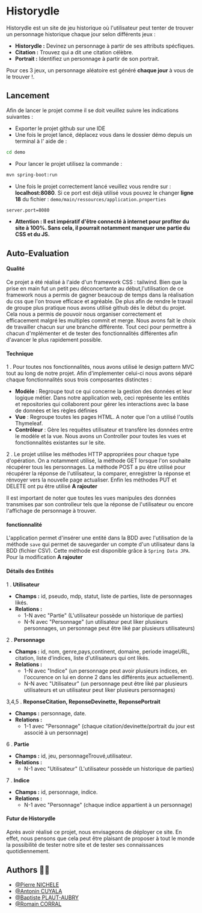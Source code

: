 
# Historydle



Historydle est un site de jeu historique où l'utilisateur peut tenter de trouver un personnage historique chaque jour selon
différents jeux :

- **Historydle :** Devinez un personnage à partir de ses attributs spécfiques.
- **Citation :** Trouvez qui a dit une citation célèbre.
- **Portrait :** Identifiez un personnage à partir de son portrait. 

Pour ces 3 jeux, un personnage aléatoire est généré **chaque jour**  à vous de le trouver !. 

## Lancement

Afin de lancer le projet comme il se doit veuillez suivre les indications suivantes : 

- Exporter le projet github sur une IDE
- Une fois le projet lancé, déplacez vous dans le dossier démo depuis un terminal à l' aide de : 
```bash
cd demo
``` 
- Pour lancer le projet utilisez la commande : 
```bash
mvn spring-boot:run
```
- Une fois le projet correctement lancé veuillez vous rendre sur : **localhost:8080**. Si ce port est déjà utilisé vous pouvez le changer **ligne 18** du fichier : `demo/main/ressources/application.properties` 
```bash 
server.port=8080
``` 
- **Attention : Il est impératif d'être connecté à internet pour profiter du site à 100%. Sans cela, il pourrait notamment manquer une partie du CSS et du JS.**

## Auto-Evaluation
#### Qualité 
Ce projet a été réalisé à l'aide d'un framework CSS : tailwind.
Bien que la prise en main fut un petit peu déconcertante au début,l'utilisation de ce framework nous a permis de gagner beaucoup de temps dans la
réalisation du css que l'on trouve efficace et agréable. De plus afin de rendre le travail de groupe plus pratique nous avons utilisé github dés le début du projet. Cela nous a permis de pouvoir nous organiser correctement et efficacement malgré les multiples commit et merge. Nous avons fait le choix de travailler chacun sur une branche différente. Tout ceci pour permettre à chacun d'mplémenter et de tester des fonctionnalités différentes afin d'avancer le plus rapidement possible.

#### Technique

1 . Pour toutes nos fonctionnalités, nous avons utilisé le design pattern MVC tout au long de notre projet. 
Afin d'implementer celui-ci nous avons séparé chaque fonctionnalités sous trois composantes distinctes :

- **Modèle** : Regroupe tout ce qui concerne la gestion des données et leur logique métier. Dans notre application web, ceci représente les entités et repositories qui collaborent pour gérer les interactions avec la base de données et les règles définies 
- **Vue** : Regroupe toutes les pages HTML. A noter que l'on a utilisé l'outils Thymeleaf.
- **Contrôleur** : Gère les requêtes utilisateur et transfère les données entre le modèle et la vue. Nous avons un Controller pour toutes les vues et fonctionnalités existantes sur le site. 

2 . Le projet utilise les méthodes HTTP appropriées pour chaque type d'opération. On a notamment utilisé, la méthode GET lorsque l'on souhaite récupérer tous les personnages. La méthode POST a pu être utilisé pour récupérer la réponse de l'utilisateur, la comparer, enregistrer la réponse et rénvoyer vers la nouvelle page actualiser. Enfin les méthodes PUT et DELETE ont pu être utilisé **A rajouter**

Il est important de noter que toutes les vues manipules des données transmises par son controlleur tels que la réponse de l'utilisateur ou encore l'affichage de personnage à trouver.

#### fonctionnalité
L'application permet d'insérer une entité dans la BDD avec l'utilisation de la méthode `save` qui permet de sauvegarder un compte d'un utilisateur dans la BDD (fichier CSV). Cette méthode est disponible grâce à `Spring Data JPA`. Pour la modification **A rajouter**

#### Détails des Entités

1 . **Utilisateur**
   - **Champs :** id, pseudo, mdp, statut, liste de parties, liste de personnages likés.
   - **Relations :**
     - 1-N avec "Partie" (L'utilisateur possède un historique de parties)
     - N-N avec "Personnage" (un utilisateur peut liker plusieurs personnages, un personnage peut être liké par plusieurs utilisateurs)

2 . **Personnage**
   - **Champs :** id, nom, genre,pays,continent, domaine, periode imageURL, citation, liste d'indices, liste d'utilisateurs qui ont likés.
   - **Relations :**
     - 1-N avec "Indice" (un personnage peut avoir plusieurs indices, en l'occurence on lui en donne 2 dans les différents jeux actuellement).
     - N-N avec "Utilisateur" (un personnage peut être liké par plusieurs utilisateurs et un utilisateur peut liker plusieurs personnages)

3,4,5 . **ReponseCitation, ReponseDevinette, ReponsePortrait**
   - **Champs :** personnage, date.
   - **Relations :**
     - 1-1 avec "Personnage" (chaque citation/devinette/portrait du jour est associé à un personnage)

6 . **Partie**
   - **Champs :** id, jeu, personnageTrouvé,utilisateur.
   - **Relations :**
     - N-1 avec "Utilisateur" (L'utilisateur possède un historique de parties)

7 . **Indice**
   - **Champs :** id, personnage, indice.
   - **Relations :**
     - N-1 avec "Personnage" (chaque indice appartient à un personnage)

#### Futur de Historydle
Après avoir réalisé ce projet, nous envisageons de déployer ce site. En effet, nous pensons que cela peut être plaisant de proposer à tout le monde la possibilité de tester notre site et de tester ses connaissances quotidiennement.

## Authors 👩‍💻

- [@Pierre NICHELE](https://github.com/pierre200326)
- [@Antonin CUYALA](https://github.com/AntoCu)
- [@Baptiste PLAUT-AUBRY](https://github.com/BaptistePlautA)
- [@Romain CORRAL](https://github.com/RomainCrrl)

